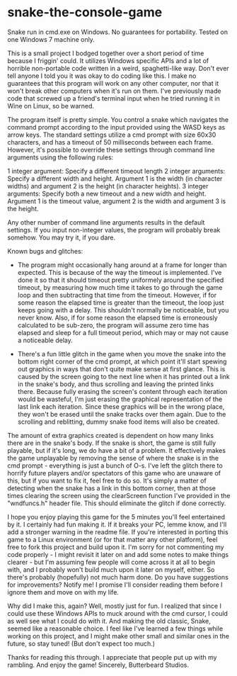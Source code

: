 # snake-the-console-game
Snake run in cmd.exe on Windows. No guarantees for portability. Tested on one Windows 7 machine only.

This is a small project I bodged together over a short period of time because I friggin' could. It utilizes Windows specific APIs and a lot of horrible non-portable code written in a weird, spaghetti-like way. Don't ever tell anyone I told you it was okay to do coding like this. I make no guarantees that this program will work on any other computer, nor that it won't break other computers when it's run on them. I've previously made code that screwed up a friend's terminal input when he tried running it in Wine on Linux, so be warned.

The program itself is pretty simple. You control a snake which navigates the command prompt according to the input provided using the WASD keys as arrow keys. The standard settings utilize a cmd prompt with size 60x30 characters, and has a timeout of 50 milliseconds between each frame. However, it's possible to override these settings through command line arguments using the following  rules:

1 integer argument: Specify a different timeout length
2 integer arguments: Specify a different width and height. Argument 1 is the width (in character widths) and argument 2 is the height (in character heights).
3 integer arguments: Specify both a new timeout and a new width and height. Argument 1 is the timeout value, argument 2 is the width and argument 3 is the height.

Any other number of command line arguments results in the default settings. If you input non-integer values, the program will probably break somehow. You may try it, if you dare.

Known bugs and glitches:

- The program might occasionally hang around at a frame for longer than expected. This is because of the way the timeout is implemented. I've done it so that it should timeout pretty uniformely around the specified timeout, by measuring how much time it takes to go through the game loop and then subtracting that time from the timeout. However, if for some reason the elapsed time is greater than the timeout, the loop just keeps going with a delay. This shouldn't normally be noticeable, but you never know. Also, if for some reason the elapsed time is erroneously calculated to be sub-zero, the program will assume zero time has elapsed and sleep for a full timeout period, which may or may not cause a noticeable delay.

- There's a fun little glitch in the game when you move the snake into the bottom right corner of the cmd prompt, at which point it'll start spewing out graphics in ways that don't quite make sense at first glance. This is caused by the screen going to the next line when it has printed out a link in the snake's body, and thus scrolling and leaving the printed links there. Because fully erasing the screen's content through each iteration would be wasteful, I'm just erasing the graphical representation of the last link each iteration. Since these graphics will be in the wrong place, they won't be erased until the snake tracks over them again. Due to the scrolling and reblitting, dummy snake food items will also be created.

The amount of extra graphics created is dependent on how many links there are in the snake's body. If the snake is short, the game is still fully playable, but if it's long, we do have a bit of a problem. It effectively makes the game unplayable by removing the sense of where the snake is in the cmd prompt - everything is just a bunch of O-s. I've left the glitch there to horrify future players and/or spectators of this game who are unaware of this, but if you want to fix it, feel free to do so. It's simply a matter of detecting when the snake has a link in this bottom corner, then at those times clearing the screen using the clearScreen function I've provided in the "wndfuncs.h" header file. This should eliminate the glitch if done correctly.

I hope you enjoy playing this game for the 5 minutes you'll feel entertained by it. I certainly had fun making it. If it breaks your PC, lemme know, and I'll add a stronger warning in the readme file. If you're interested in porting this game to a Linux environment (or for that matter any other platform), feel free to fork this project and build upon it. I'm sorry for not commenting my code properly - I might revisit it later on and add some notes to make things clearer - but I'm assuming few people will come across it at all to begin with, and I probably won't build much upon it later on myself, either. So there's probably (hopefully) not much harm done. Do you have suggestions for improvements? Notify me! I promise I'll consider reading them before I ignore them and move on with my life.

Why did I make this, again? Well, mostly just for fun. I realized that since I could use these Windows APIs to muck around with the cmd cursor, I could as well see what I could do with it. And making the old classic, Snake, seemed like a reasonable choice. I feel like I've learned a few things while working on this project, and I might make other small and similar ones in the future, so stay tuned! (But don't expect too much.)

Thanks for reading this through. I appreciate that people put up with my rambling. And enjoy the game!
Sincerely,
Butterbeard Studios.

